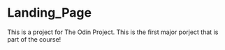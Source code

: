 # Landing_Page

This is a project for The Odin Project. This is the first major porject that is part of the course!